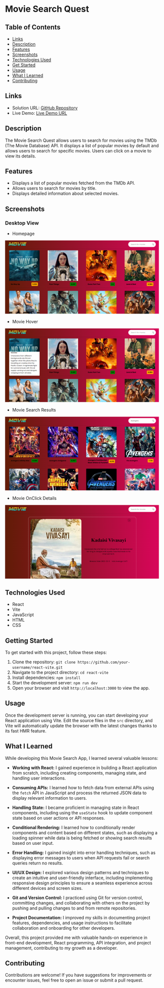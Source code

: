 # Movie Search Quest

## Table of Contents

- [Links](#links)
- [Description](#description)
- [Features](#features)
- [Screenshots](#screenshots)
- [Technologies Used](#technologies-used)
- [Get Started](#get-started)
- [Usage](#usage)
- [What I Learned](#what-i-learned)
- [Contributing](#contributing)

## Links

- Solution URL: [GitHub Repository](https://github.com/aruntutter/react-movie-search-with-api-integration)
- Live Demo: [Live Demo URL](https://visionary-kangaroo-18c8aa.netlify.app/)

## Description

The Movie Search Quest allows users to search for movies using the TMDb (The Movie Database) API. It displays a list of popular movies by default and allows users to search for specific movies. Users can click on a movie to view its details.

## Features

- Displays a list of popular movies fetched from the TMDb API.
- Allows users to search for movies by title.
- Displays detailed information about selected movies.

## Screenshots

### Desktop View

- Homepage

![Screenshot 1](./src/assets/screenshots/Screenshot-01.png)

- Movie Hover

![Screenshot 1](./src/assets/screenshots/Screenshot-02.png)

- Movie Search Results

![Screenshot 1](./src/assets/screenshots/Screenshot-03.png)

- Movie OnClick Details

![Screenshot 1](./src/assets/screenshots/Screenshot-04.png)

## Technologies Used

- React
- Vite
- JavaScript
- HTML
- CSS

## Getting Started

To get started with this project, follow these steps:

1. Clone the repository: `git clone https://github.com/your-username/react-vite.git`
2. Navigate to the project directory: `cd react-vite`
3. Install dependencies: `npm install`
4. Start the development server: `npm run dev`
5. Open your browser and visit `http://localhost:3000` to view the app.

## Usage

Once the development server is running, you can start developing your React application using Vite. Edit the source files in the `src` directory, and Vite will automatically update the browser with the latest changes thanks to its fast HMR feature.

## What I Learned

While developing this Movie Search App, I learned several valuable lessons:

- **Working with React:** I gained experience in building a React application from scratch, including creating components, managing state, and handling user interactions.

- **Consuming APIs:** I learned how to fetch data from external APIs using the `fetch` API in JavaScript and process the returned JSON data to display relevant information to users.

- **Handling State:** I became proficient in managing state in React components, including using the `useState` hook to update component state based on user actions or API responses.

- **Conditional Rendering:** I learned how to conditionally render components and content based on different states, such as displaying a loading spinner while data is being fetched or showing search results based on user input.

- **Error Handling:** I gained insight into error handling techniques, such as displaying error messages to users when API requests fail or search queries return no results.

- **UI/UX Design:** I explored various design patterns and techniques to create an intuitive and user-friendly interface, including implementing responsive design principles to ensure a seamless experience across different devices and screen sizes.

- **Git and Version Control:** I practiced using Git for version control, committing changes, and collaborating with others on the project by pushing and pulling changes to and from remote repositories.

- **Project Documentation:** I improved my skills in documenting project features, dependencies, and usage instructions to facilitate collaboration and onboarding for other developers.

Overall, this project provided me with valuable hands-on experience in front-end development, React programming, API integration, and project management, contributing to my growth as a developer.

## Contributing

Contributions are welcome! If you have suggestions for improvements or encounter issues, feel free to open an issue or submit a pull request.
